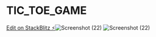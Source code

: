 # TIC_TOE_GAME

[Edit on StackBlitz ⚡️](https://stackblitz.com/edit/js-x6rkah)![Screenshot (22)](https://github.com/cdxgh/TIC_TOE_GAME/assets/96329368/3cadf40e-381e-403d-879c-5f93ad9f4efb)
![Screenshot (22)](https://github.com/cdxgh/TIC_TOE_GAME/assets/96329368/24e8f591-4c1e-4437-87d9-813d8263cb52)
